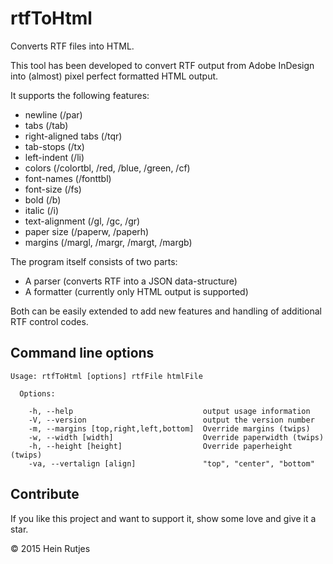 # rtfToHtml

Converts RTF files into HTML.

This tool has been developed to convert RTF output from Adobe InDesign into
(almost) pixel perfect formatted HTML output.

It supports the following features:
- newline (/par)
- tabs (/tab)
- right-aligned tabs (/tqr)
- tab-stops (/tx)
- left-indent (/li)
- colors (/colortbl, /red, /blue, /green, /cf)
- font-names (/fonttbl)
- font-size (/fs)
- bold (/b)
- italic (/i)
- text-alignment (/gl, /gc, /gr)
- paper size (/paperw, /paperh)
- margins (/margl, /margr, /margt, /margb)


The program itself consists of two parts:
- A parser (converts RTF into a JSON data-structure)
- A formatter (currently only HTML output is supported)


Both can be easily extended to add new features and handling of additional RTF control codes.


## Command line options

```
Usage: rtfToHtml [options] rtfFile htmlFile

  Options:

    -h, --help                             output usage information
    -V, --version                          output the version number
    -m, --margins [top,right,left,bottom]  Override margins (twips)
    -w, --width [width]                    Override paperwidth (twips)
    -h, --height [height]                  Override paperheight (twips)
    -va, --vertalign [align]               "top", "center", "bottom"
```


## Contribute

If you like this project and want to support it, show some love
and give it a star.


© 2015 Hein Rutjes
